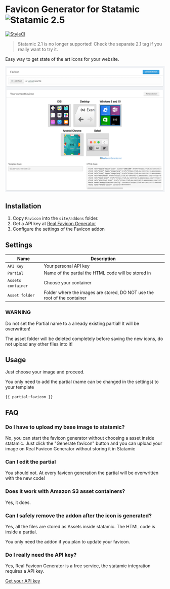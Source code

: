 # Favicon Generator for Statamic ![Statamic 2.5](https://img.shields.io/badge/statamic-2.5-blue.svg?style=flat-square)

[![StyleCI](https://styleci.io/repos/82310063/shield?branch=master)](https://styleci.io/repos/82310063)

> Statamic 2.1 is no longer supported! Check the separate 2.1 tag if you really want to try it. 

Easy way to get state of the art icons for your website.

![Favicon generator addon](./screenshot.png)

## Installation
1. Copy `Favicon` into the `site/addons` folder.
2. Get a API key at [Real Favicon Generator](https://realfavicongenerator.net/api/#register_key)
3. Configure the settings of the Favicon addon

## Settings
| Name               | Description                                                              |
| ------------------ | ------------------------------------------------------------------------ |
| `API Key`          | Your personal API key                                                    |
| `Partial`          | Name of the partial the HTML code will be stored in                      |
| `Assets container` | Choose your container                                                    |
| `Asset folder`     | Folder where the images are stored, DO NOT use the root of the container |

### WARNING
Do not set the Partial name to a already existing partial! It will be overwritten!

The asset folder will be deleted completely before saving the new icons, do not upload any other files into it!

## Usage
Just choose your image and proceed.

You only need to add the partial (name can be changed in the settings) to your template

```
{{ partial:favicon }}
```

## FAQ

### Do I have to upload my base image to statamic?
No, you can start the favicon generator without choosing a asset inside statamic.
Just click the "Generate favicon" button and you can upload your image on Real Favicon Generator without storing it in Statamic

### Can I edit the partial
You should not.
At every favicon generation the partial will be overwritten with the new code!

### Does it work with Amazon S3 asset containers?
Yes, it does.

### Can I safely remove the addon after the icon is generated?
Yes, all  the files are stored as Assets inside statamic. The HTML code is inside a partial.

You only need the addon if you plan to update your favicon.

### Do I really need the API key?
Yes, Real Favicon Generator is a free service, the statamic integration requires a API key.

[Get your API key](https://realfavicongenerator.net/api/#register_key)
